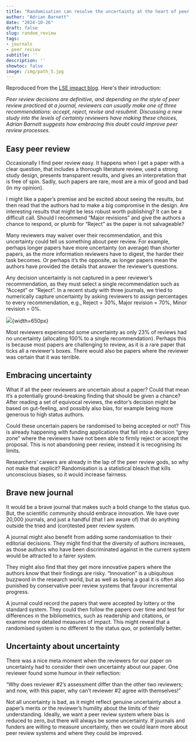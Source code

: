 ```yaml
---
title: "Randomisation can resolve the uncertainty at the heart of peer review"
author: "Adrian Barnett"
date: "2024-10-26"
draft: false
slug: random_review
tags:
- journals
- peer review
subtitle: ''
description: ''
showtoc: false
image: /img/path_5.jpg
---
```


Reproduced from the [LSE impact blog](https://blogs.lse.ac.uk/impactofsocialsciences/2024/09/23/randomisation-can-resolve-the-uncertainty-at-the-heart-of-peer-review/). Here's their introduction:

<em>Peer review decisions are definitive, and depending on the style of peer review practiced at a journal, reviewers can usually make one of three recommendations: accept, reject, revise and resubmit. Discussing a new study into the levels of certainty reviewers have making these choices, Adrian Barnett suggests how embracing this doubt could improve peer review processes.</em>

## Easy peer review

Occasionally I find peer review easy. It happens when I get a paper with a clear question, that includes a thorough literature review, used a strong study design, presents transparent results, and gives an interpretation that is free of spin. Sadly, such papers are rare, most are a mix of good and bad (in my opinion).

I might like a paper’s premise and be excited about seeing the results, but then read that the authors had to make a big compromise in the design. Are interesting results that might be less robust worth publishing? It can be a difficult call. Should I recommend “Major revisions” and give the authors a chance to respond, or plumb for “Reject” as the paper is not salvageable?

Many reviewers may waiver over their recommendation, and this uncertainty could tell us something about peer review. For example, perhaps longer papers have more uncertainty (on average) than shorter papers, as the more information reviewers have to digest, the harder their task becomes. Or perhaps it’s the opposite, as longer papers mean the authors have provided the details that answer the reviewer’s questions.

Any decision uncertainty is not captured in a peer reviewer’s recommendation, as they must select a single recommendation such as “Accept” or “Reject”. In a recent study with three journals, we tried to numerically capture uncertainty by asking reviewers to assign percentages to every recommendation, e.g., Reject = 30%, Major revision = 70%, Minor revision = 0%.

![](/img/no_uncertainty.jpg){width=650px} 

Most reviewers experienced some uncertainty as only 23% of reviews had no uncertainty (allocating 100% to a single recommendation). Perhaps this is because most papers are challenging to review, as it is a rare paper that ticks all a reviewer’s boxes. There would also be papers where the reviewer was certain that it was terrible.

## Embracing uncertainty

What if all the peer reviewers are uncertain about a paper? Could that mean it’s a potentially ground-breaking finding that should be given a chance? After reading a set of equivocal reviews, the editor’s decision might be based on gut-feeling, and possibly also bias, for example being more generous to high status authors.

Could these uncertain papers be randomised to being accepted or not? This is already happening with funding applications that fall into a decision “grey zone” where the reviewers have not been able to firmly reject or accept the proposal. This is not abandoning peer review, instead it is recognising its limits.

Researchers’ careers are already in the lap of the peer review gods, so why not make that explicit? Randomisation is a statistical bleach that kills unconscious biases, so it would increase fairness.

## Brave new journal

It would be a brave journal that makes such a bold change to the status quo. But, the scientific community should embrace innovation. We have over 20,000 journals, and just a handful (that I am aware of) that do anything outside the tried and (con)tested peer review system.

A journal might also benefit from adding some randomisation to their editorial decisions. They might find that the diversity of authors increases, as those authors who have been discriminated against in the current system would be attracted to a fairer system.

They might also find that they get more innovative papers where the authors know that their findings are risky. “Innovation” is a ubiquitous buzzword in the research world, but as well as being a goal it is often also punished by conservative peer review systems that favour incremental progress.

A journal could record the papers that were accepted by lottery or the standard system. They could then follow the papers over time and test for differences in the bibliometrics, such as readership and citations, or examine more detailed measures of impact. This might reveal that a randomised system is no different to the status quo, or potentially better.

## Uncertainty about uncertainty

There was a nice meta moment when the reviewers for our paper on uncertainty had to consider their own uncertainty about our paper. One reviewer found some humour in their reflection:

“Why does reviewer #2’s assessment differ than the other two reviewers; and now, with this paper, why can’t reviewer #2 agree with themselves!”

Not all uncertainty is bad, as it might reflect genuine uncertainty about a paper’s merits or the reviewer’s humility about the limits of their understanding. Ideally, we want a peer review system where bias is reduced to zero, but there will always be some uncertainty. If journals and funders are willing to measure uncertainty, then we could learn more about peer review systems and where they could be improved.

 


